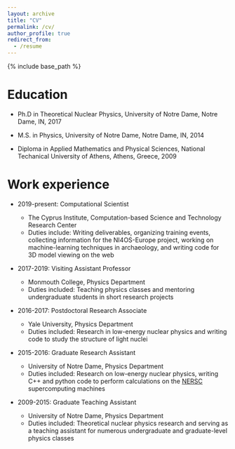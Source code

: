 ```yaml
---
layout: archive
title: "CV"
permalink: /cv/
author_profile: true
redirect_from:
  - /resume
---
```


{% include base_path %}

Education
======
* Ph.D in Theoretical Nuclear Physics, University of Notre Dame, Notre Dame, IN, 2017

* M.S. in Physics, University of Notre Dame, Notre Dame, IN, 2014

* Diploma in Applied Mathematics and Physical Sciences, National Techanical University of Athens, Athens, Greece, 2009


Work experience
======
* 2019-present: Computational Scientist 
  * The Cyprus Institute, Computation-based Science and Technology Research Center
  * Duties include: Writing deliverables, organizing training events, collecting information for the NI4OS-Europe project, working on machine-learning techniques in archaeology, and writing code for 3D model viewing on the web

* 2017-2019: Visiting Assistant Professor
  * Monmouth College, Physics Department
  * Duties included: Teaching physics classes and mentoring undergraduate 
  students in short research projects

* 2016-2017: Postdoctoral Research Associate 
  * Yale University, Physics Department
  * Duties included: Research in low-energy nuclear physics and writing code to study 
  the structure of light nuclei

* 2015-2016: Graduate Research Assistant 
  * University of Notre Dame, Physics Department
  * Duties included: Research on low-energy nuclear physics, writing C++ and python code to perform calculations on the [NERSC](https://www.nersc.gov/) supercomputing machines 

* 2009-2015: Graduate Teaching Assistant
  * University of Notre Dame, Physics Department
  * Duties included: Theoretical nuclear physics research and serving as a teaching 
  assistant for numerous undergraduate and graduate-level physics classes




<!-- * Summer 2015: Research Assistant
  * Github University
  * Duties included: Tagging issues
  * Supervisor: Professor Git

* Fall 2015: Research Assistant
  * Github University
  * Duties included: Merging pull requests
  * Supervisor: Professor Hub -->
  
<!-- Skills
======
* Scientific 
* Skill 2
  * Sub-skill 2.1
  * Sub-skill 2.2
  * Sub-skill 2.3
* Skill 3 -->

<!-- Publications
======
  <ul>{% for post in site.publications %}
    {% include archive-single-cv.html %}
  {% endfor %}</ul>
  
Talks
======
  <ul>{% for post in site.talks %}
    {% include archive-single-talk-cv.html %}
  {% endfor %}</ul>
  
Teaching
======
  <ul>{% for post in site.teaching %}
    {% include archive-single-cv.html %}
  {% endfor %}</ul>
  
Service and leadership
======
* Currently signed in to 43 different slack teams -->
